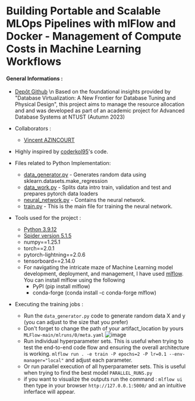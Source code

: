 # Building Portable and Scalable MLOps Pipelines with mlFlow and Docker - Management of Compute Costs in Machine Learning Workflows 

#### General Informations :

* [Depôt Github](https://github.com/Wiiz971/mlFlow/) \n
Based on the foundational insights provided by "Database Virtualization: A New Frontier for Database Tuning and Physical Design", this project aims to manage the resource allocation and and was developed as part of an academic project for Advanced Database Systems at NTUST (Autumn 2023)
* Collaborators  :
    * [Vincent AZINCOURT](https://github.com/Wiiz971)
   
      
* Highly inspired by [coderkol95](https://github.com/coderkol95)'s code.
  
* Files related to Python Implementation:
    * [data_generator.py](https://github.com/Wiiz971/mlFlow/blob/main/src/data_generator.py) - Generates random data using sklearn.datasets.make_regression
    * [data_work.py](https://github.com/Wiiz971/mlFlow/blob/main/src/data_work.py) - Splits data intro train, validation and test and prepares pytorch data loaders
    * [neural_network.py](https://github.com/Wiiz971/mlFlow/blob/main/src/neural_network.py) - Contains the neural network.
    * [train.py](https://github.com/Wiiz971/mlFlow/blob/main/src/train.py) - This is the main file for training the neural network.


* Tools used for the project :
    * [Python 3.9.12](https://www.python.org/downloads/release/python-3912/)
    * [Spider version 5.1.5](https://www.spyder-ide.org/)
    * numpy==1.25.1
    * torch==2.0.1
    * pytorch-lightning==2.0.6
    * tensorboard==2.14.0
    * For navigating the intricate maze of Machine Learning model development, deployment, and management, I have used [mlflow](https://mlflow.org). You can install mlflow using the following
       * PyPI (pip install mlflow)
       * conda-forge (conda install -c conda-forge mlflow)

* Executing the training jobs :
   * Run the ```data_generator.py``` code to generate random data X and y (you can adjust to the size that you prefer)
   * Don't forget to change the path of your artifact_location by yours ````MLFlow-main/mlruns/0/meta.yaml```` ![image](https://github.com/Wiiz971/mlFlow/assets/47423231/173dc794-9d42-4533-9137-0958b67fc736)
   * Run individual hyperparameter sets. This is useful when trying to test the end-to-end code flow and ensuring the overall architecture is working. ```mlflow run . -e train -P epochs=2 -P lr=0.1 --env-manager="local"``` and adjust each parameter.
   * Or run parallel execution of all hyperparameter sets. This is useful when trying to find the best model ```PARALLEL_RUNS.py```
   * if you want to visualize the outputs run the command : ```mlflow ui``` then type in your browser ```http://127.0.0.1:5000/``` and an intuitive inferface will appear.




                                    
